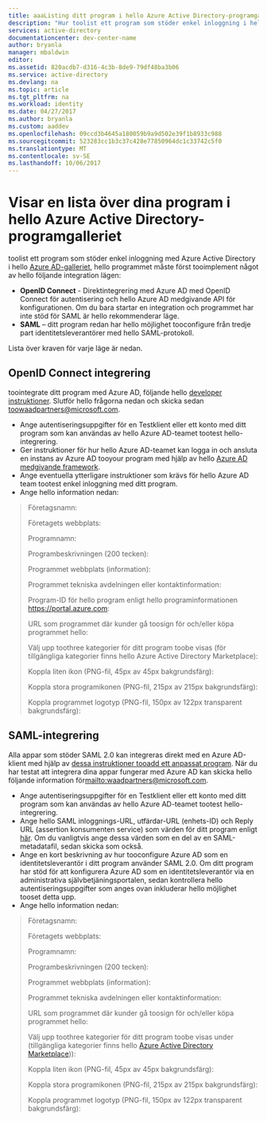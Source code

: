 ```yaml
---
title: aaaListing ditt program i hello Azure Active Directory-programgalleriet
description: "Hur toolist ett program som stöder enkel inloggning i hello Azure Active Directory-galleriet | Microsoft Azure"
services: active-directory
documentationcenter: dev-center-name
author: bryanla
manager: mbaldwin
editor: 
ms.assetid: 820acdb7-d316-4c3b-8de9-79df48ba3b06
ms.service: active-directory
ms.devlang: na
ms.topic: article
ms.tgt_pltfrm: na
ms.workload: identity
ms.date: 04/27/2017
ms.author: bryanla
ms.custom: aaddev
ms.openlocfilehash: 09ccd3b4645a180059b9a9d502e39f1b8933c988
ms.sourcegitcommit: 523283cc1b3c37c428e77850964dc1c33742c5f0
ms.translationtype: MT
ms.contentlocale: sv-SE
ms.lasthandoff: 10/06/2017
---
```

# <a name="listing-your-application-in-hello-azure-active-directory-application-gallery"></a>Visar en lista över dina program i hello Azure Active Directory-programgalleriet
toolist ett program som stöder enkel inloggning med Azure Active Directory i hello [Azure AD-galleriet](https://azure.microsoft.com/marketplace/active-directory/all/), hello programmet måste först tooimplement något av hello följande integration lägen:

* **OpenID Connect** - Direktintegrering med Azure AD med OpenID Connect för autentisering och hello Azure AD medgivande API för konfigurationen. Om du bara startar en integration och programmet har inte stöd för SAML är hello rekommenderar läge.
* **SAML** – ditt program redan har hello möjlighet tooconfigure från tredje part identitetsleverantörer med hello SAML-protokoll.

Lista över kraven för varje läge är nedan.

## <a name="openid-connect-integration"></a>OpenID Connect integrering
toointegrate ditt program med Azure AD, följande hello [developer instruktioner](active-directory-authentication-scenarios.md). Slutför hello frågorna nedan och skicka sedan toowaadpartners@microsoft.com.

* Ange autentiseringsuppgifter för en Testklient eller ett konto med ditt program som kan användas av hello Azure AD-teamet tootest hello-integrering.  
* Ger instruktioner för hur hello Azure AD-teamet kan logga in och ansluta en instans av Azure AD tooyour program med hjälp av hello [Azure AD medgivande framework](active-directory-integrating-applications.md#overview-of-the-consent-framework). 
* Ange eventuella ytterligare instruktioner som krävs för hello Azure AD team tootest enkel inloggning med ditt program. 
* Ange hello information nedan:

> Företagsnamn:
> 
> Företagets webbplats:
> 
> Programnamn:
> 
> Programbeskrivningen (200 tecken):
> 
> Programmet webbplats (information):
> 
> Programmet tekniska avdelningen eller kontaktinformation:
> 
> Program-ID för hello program enligt hello programinformationen https://portal.azure.com:
> 
> URL som programmet där kunder gå toosign för och/eller köpa programmet hello:
> 
> Välj upp toothree kategorier för ditt program toobe visas (för tillgängliga kategorier finns hello Azure Active Directory Marketplace):
> 
> Koppla liten ikon (PNG-fil, 45px av 45px bakgrundsfärg):
> 
> Koppla stora programikonen (PNG-fil, 215px av 215px bakgrundsfärg):
> 
> Koppla programmet logotyp (PNG-fil, 150px av 122px transparent bakgrundsfärg):
> 
> 

## <a name="saml-integration"></a>SAML-integrering
Alla appar som stöder SAML 2.0 kan integreras direkt med en Azure AD-klient med hjälp av [dessa instruktioner tooadd ett anpassat program](../active-directory-saas-custom-apps.md). När du har testat att integrera dina appar fungerar med Azure AD kan skicka hello följande information för<mailto:waadpartners@microsoft.com>.

* Ange autentiseringsuppgifter för en Testklient eller ett konto med ditt program som kan användas av hello Azure AD-teamet tootest hello-integrering.  
* Ange hello SAML inloggnings-URL, utfärdar-URL (enhets-ID) och Reply URL (assertion konsumenten service) som värden för ditt program enligt [här](../active-directory-saas-custom-apps.md). Om du vanligtvis ange dessa värden som en del av en SAML-metadatafil, sedan skicka som också.
* Ange en kort beskrivning av hur tooconfigure Azure AD som en identitetsleverantör i ditt program använder SAML 2.0. Om ditt program har stöd för att konfigurera Azure AD som en identitetsleverantör via en administrativa självbetjäningsportalen, sedan kontrollera hello autentiseringsuppgifter som anges ovan inkluderar hello möjlighet tooset detta upp.
* Ange hello information nedan:

> Företagsnamn:
> 
> Företagets webbplats:
> 
> Programnamn:
> 
> Programbeskrivningen (200 tecken):
> 
> Programmet webbplats (information):
> 
> Programmet tekniska avdelningen eller kontaktinformation:
> 
> URL som programmet där kunder gå toosign för och/eller köpa programmet hello:
> 
> Välj upp toothree kategorier för ditt program toobe visas under (tillgängliga kategorier finns hello [Azure Active Directory Marketplace](https://azure.microsoft.com/marketplace/active-directory/))):
> 
> Koppla liten ikon (PNG-fil, 45px av 45px bakgrundsfärg):
> 
> Koppla stora programikonen (PNG-fil, 215px av 215px bakgrundsfärg):
> 
> Koppla programmet logotyp (PNG-fil, 150px av 122px transparent bakgrundsfärg):
> 
> 


